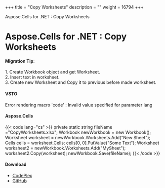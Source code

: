 +++
title = "Copy Worksheets" 
description = "" 
weight = 16794 
+++

Aspose.Cells for .NET : Copy Worksheets  

# Aspose.Cells for .NET : Copy Worksheets


#### Migration Tip:

1\. Create Workbook object and get Worksheet.  
2\. Insert text in worksheet.  
3\. Create new Worksheet and Copy it to previous before made worksheet.

#### VSTO

Error rendering macro 'code' : Invalid value specified for parameter lang

#### Aspose.Cells

{{< code lang="cs" >}}
 private static string fileName ="CopyWorksheets.xlsx";
 Workbook newWorkbook = new Workbook();
 Worksheet worksheet = newWorkbook.Worksheets.Add("New Sheet");
 Cells cells = worksheet.Cells;
 cells[0, 0].PutValue("Some Text");
 Worksheet worksheet2 = newWorkbook.Worksheets.Add("MySheet");
 worksheet2.Copy(worksheet);
 newWorkbook.Save(fileName);
{{< /code >}}

#### Download

*   [CodePlex](https://asposevsto.codeplex.com/downloads/get/1459764)
*   [GitHub](https://github.com/asposemarketplace/Aspose_for_VSTO/releases/download/Aspose.Cells1.1/CopyWorksheets.Aspose.Cells.zip)

